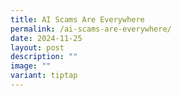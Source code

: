 ```yaml
---
title: AI Scams Are Everywhere
permalink: /ai-scams-are-everywhere/
date: 2024-11-25
layout: post
description: ""
image: ""
variant: tiptap
---
```

